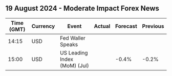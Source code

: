 ## 19 August 2024 - Moderate Impact Forex News

| Time (GMT) | Currency | Event | Actual | Forecast | Previous |
|------|----------|-------|--------|----------|----------|
| 14:15 | USD | Fed Waller Speaks |  |  |  |
| 15:00 | USD | US Leading Index (MoM) (Jul) |  | -0.4% | -0.2% |
